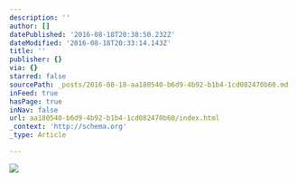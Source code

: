 ```yaml
---
description: ''
author: []
datePublished: '2016-08-18T20:38:50.232Z'
dateModified: '2016-08-18T20:33:14.143Z'
title: ''
publisher: {}
via: {}
starred: false
sourcePath: _posts/2016-08-18-aa180540-b6d9-4b92-b1b4-1cd082470b60.md
inFeed: true
hasPage: true
inNav: false
url: aa180540-b6d9-4b92-b1b4-1cd082470b60/index.html
_context: 'http://schema.org'
_type: Article

---
```

![](https://the-grid-user-content.s3-us-west-2.amazonaws.com/35ffff9f-f9a1-4ee4-ab38-bea5845ef888.jpg)